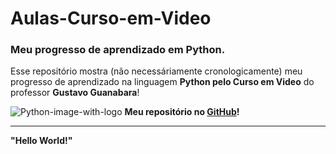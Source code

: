  # Aulas-Curso-em-Video 
 ### Meu progresso de aprendizado em **Python**. 
 
 Esse repositório mostra (não necessáriamente cronologicamente)
 meu progresso de aprendizado na linguagem **Python pelo Curso em Video** do 
 professor **Gustavo Guanabara**!

![Python-image-with-logo](https://github.com/RickMagaieski/Aulos-Curso-em-Video-Python/assets/136091273/fcba3d6a-a5df-4eef-beb0-2651d7544b58)
 **Meu repositório no [GitHub](https://github.com/RickMagaieski)!**
 ***
 **"Hello World!"** 
